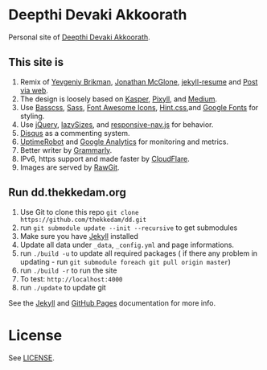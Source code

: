 # Deepthi Devaki Akkoorath

Personal site of [Deepthi Devaki Akkoorath](https://dd.thekkedam.org).

## This site is 

1. Remix of [Yevgeniy Brikman](http://www.ybrikman.com), 
[Jonathan McGlone](http://jmcglone.com/), 
[jekyll-resume](https://github.com/philipithomas/jekyll-resume) 
and [Post via web](https://github.com/vrypan/jekyll-post-via-web).
1. The design is loosely based on [Kasper](https://github.com/rosario/kasper),
   [Pixyll](http://pixyll.com/), and [Medium](https://medium.com/).
1. Use [Basscss](http://www.basscss.com/), [Sass](http://sass-lang.com/),
   [Font Awesome Icons](http://fortawesome.github.io/Font-Awesome/icons/),
   [Hint.css](http://kushagragour.in/lab/hint/),and
   [Google Fonts](https://www.google.com/fonts) for styling.
1. Use [jQuery](https://jquery.com/), [lazySizes](http://afarkas.github.io/lazysizes/),
   and [responsive-nav.js](http://responsive-nav.com/) for behavior.
1. [Disqus](https://disqus.com/websites/) as a commenting system.
1. [UptimeRobot](http://uptimerobot.com/) and
   [Google Analytics](http://www.google.com/analytics/) for monitoring and
   metrics.
1. Better writer by [Grammarly](https://app.grammarly.com/).
1. IPv6, https support and made faster by [CloudFlare](https://www.cloudflare.com/).
1. Images are served by [RawGit](http://rawgit.com/).

## Run dd.thekkedam.org

1. Use Git to clone this repo  `git clone https://github.com/thekkedam/dd.git`
1. run `git submodule update --init --recursive` to get submodules
1. Make sure you have [Jekyll](http://jekyllrb.com/docs/installation/) installed
1. Update all data under `_data`, `_config.yml` and page informations.
1. run `./build -u` to update all required packages ( if there any problem in updating - run `git submodule foreach git pull origin master`)
1. run `./build -r` to run the site
1. To test: `http://localhost:4000`
1. run `./update` to update git

See the [Jekyll](http://jekyllrb.com/) and [GitHub Pages](https://pages.github.com/)
documentation for more info.

# License

See [LICENSE](http://dd.thekkedam.org/LICENSE/).
